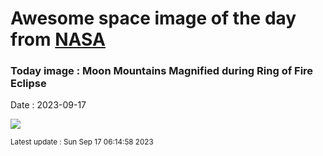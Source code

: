 
# Awesome space image of the day from [NASA](https://api.nasa.gov/)

### Today image : Moon Mountains Magnified during Ring of Fire Eclipse
Date : 2023-09-17

![](https://apod.nasa.gov/apod/image/2309/BeadMountains_Letian_960.jpg)

<small>Latest update : Sun Sep 17 06:14:58 2023</small>
        
